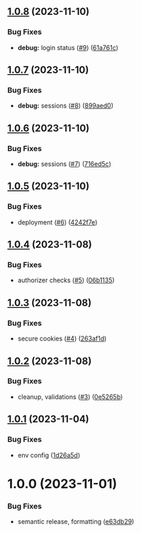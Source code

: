 ## [1.0.8](https://github.com/julian-one/dotcom/compare/v1.0.7...v1.0.8) (2023-11-10)

### Bug Fixes

- **debug:** login status ([#9](https://github.com/julian-one/dotcom/issues/9)) ([61a761c](https://github.com/julian-one/dotcom/commit/61a761cc02ee596b33f8c41bafd794e31fbf5d94))

## [1.0.7](https://github.com/julian-one/dotcom/compare/v1.0.6...v1.0.7) (2023-11-10)

### Bug Fixes

- **debug:** sessions ([#8](https://github.com/julian-one/dotcom/issues/8)) ([899aed0](https://github.com/julian-one/dotcom/commit/899aed0fa1a3cb89b71b3fbcaf6dda2db123768e))

## [1.0.6](https://github.com/julian-one/dotcom/compare/v1.0.5...v1.0.6) (2023-11-10)

### Bug Fixes

- **debug:** sessions ([#7](https://github.com/julian-one/dotcom/issues/7)) ([716ed5c](https://github.com/julian-one/dotcom/commit/716ed5c34db28733c551f845c9fd849c35a4207e))

## [1.0.5](https://github.com/julian-one/dotcom/compare/v1.0.4...v1.0.5) (2023-11-10)

### Bug Fixes

- deployment ([#6](https://github.com/julian-one/dotcom/issues/6)) ([4242f7e](https://github.com/julian-one/dotcom/commit/4242f7e904309fc3118aa1b5bb8da507b5d3520e))

## [1.0.4](https://github.com/julian-one/dotcom/compare/v1.0.3...v1.0.4) (2023-11-08)

### Bug Fixes

- authorizer checks ([#5](https://github.com/julian-one/dotcom/issues/5)) ([06b1135](https://github.com/julian-one/dotcom/commit/06b11355722e3bfe7879b50dc317cea5218a79f8))

## [1.0.3](https://github.com/julian-one/dotcom/compare/v1.0.2...v1.0.3) (2023-11-08)

### Bug Fixes

- secure cookies ([#4](https://github.com/julian-one/dotcom/issues/4)) ([263af1d](https://github.com/julian-one/dotcom/commit/263af1d28ae2252298b1bd65ba61c45afb50ef84))

## [1.0.2](https://github.com/julian-one/dotcom/compare/v1.0.1...v1.0.2) (2023-11-08)

### Bug Fixes

- cleanup, validations ([#3](https://github.com/julian-one/dotcom/issues/3)) ([0e5265b](https://github.com/julian-one/dotcom/commit/0e5265b20dbc9692ca5da7191374e6542aa18216))

## [1.0.1](https://github.com/julian-one/dotcom/compare/v1.0.0...v1.0.1) (2023-11-04)

### Bug Fixes

- env config ([1d26a5d](https://github.com/julian-one/dotcom/commit/1d26a5d2ec442f82c7d6cf0274896782ea4d6b7c))

# 1.0.0 (2023-11-01)

### Bug Fixes

- semantic release, formatting ([e63db29](https://github.com/julian-one/dotcom/commit/e63db294132c57a08a102c77ca3138a6c74128a5))

